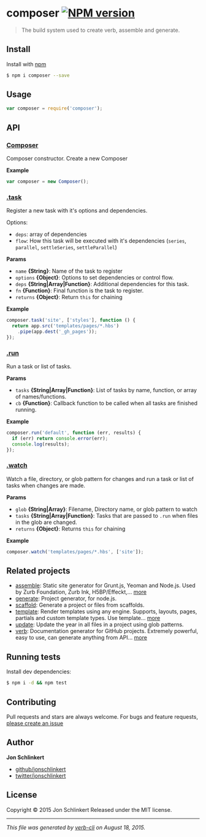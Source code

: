 # composer [![NPM version](https://badge.fury.io/js/composer.svg)](http://badge.fury.io/js/composer)

> The build system used to create verb, assemble and generate.

## Install

Install with [npm](https://www.npmjs.com/)

```sh
$ npm i composer --save
```

## Usage

```js
var composer = require('composer');
```

## API

### [Composer](index.js#L27)

Composer constructor. Create a new Composer

**Example**

```js
var composer = new Composer();
```

### [.task](index.js#L57)

Register a new task with it's options and dependencies.

Options:

* `deps`: array of dependencies
* `flow`: How this task will be executed with it's dependencies (`series`, `parallel`, `settleSeries`, `settleParallel`)

**Params**

* `name` **{String}**: Name of the task to register
* `options` **{Object}**: Options to set dependencies or control flow.
* `deps` **{String|Array|Function}**: Additional dependencies for this task.
* `fn` **{Function}**: Final function is the task to register.
* `returns` **{Object}**: Return `this` for chaining

**Example**

```js
composer.task('site', ['styles'], function () {
  return app.src('templates/pages/*.hbs')
    .pipe(app.dest('_gh_pages'));
});
```

### [.run](index.js#L144)

Run a task or list of tasks.

**Params**

* `tasks` **{String|Array|Function}**: List of tasks by name, function, or array of names/functions.
* `cb` **{Function}**: Callback function to be called when all tasks are finished running.

**Example**

```js
composer.run('default', function (err, results) {
  if (err) return console.error(err);
  console.log(results);
});
```

### [.watch](index.js#L185)

Watch a file, directory, or glob pattern for changes and run a task or list of tasks when changes are made.

**Params**

* `glob` **{String|Array}**: Filename, Directory name, or glob pattern to watch
* `tasks` **{String|Array|Function}**: Tasks that are passed to `.run` when files in the glob are changed.
* `returns` **{Object}**: Returns `this` for chaining

**Example**

```js
composer.watch('templates/pages/*.hbs', ['site']);
```

## Related projects

* [assemble](http://assemble.io): Static site generator for Grunt.js, Yeoman and Node.js. Used by Zurb Foundation, Zurb Ink, H5BP/Effeckt,… [more](http://assemble.io)
* [generate](https://github.com/generate/generate): Project generator, for node.js.
* [scaffold](https://github.com/jonschlinkert/scaffold): Generate a project or files from scaffolds.
* [template](https://github.com/jonschlinkert/template): Render templates using any engine. Supports, layouts, pages, partials and custom template types. Use template… [more](https://github.com/jonschlinkert/template)
* [update](https://github.com/jonschlinkert/update): Update the year in all files in a project using glob patterns.
* [verb](https://github.com/assemble/verb): Documentation generator for GitHub projects. Extremely powerful, easy to use, can generate anything from API… [more](https://github.com/assemble/verb)

## Running tests

Install dev dependencies:

```sh
$ npm i -d && npm test
```

## Contributing

Pull requests and stars are always welcome. For bugs and feature requests, [please create an issue](https://github.com/jonschlinkert/composer/issues/new)

## Author

**Jon Schlinkert**

+ [github/jonschlinkert](https://github.com/jonschlinkert)
+ [twitter/jonschlinkert](http://twitter.com/jonschlinkert)

## License

Copyright © 2015 Jon Schlinkert
Released under the MIT license.

***

_This file was generated by [verb-cli](https://github.com/assemble/verb-cli) on August 18, 2015._